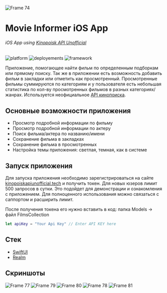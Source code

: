 ![Frame 74](https://user-images.githubusercontent.com/54122530/204860295-ea52b0f2-4e1c-46e3-ad58-0563e270b5da.png)
# Movie Informer iOS App
###### iOS App using [Kinopoisk API Unofficial](https://kinopoiskapiunofficial.tech/)

![platform](https://img.shields.io/badge/platform-iOS-%239542FF)
![deployements](https://img.shields.io/badge/minimum%20deployments-iOS%2015.0-%239542FF)
![framework](https://img.shields.io/badge/SwiftUI-100%25-%239542FF)

Приложение, помогающее найти фильм по определенным подборкам или прямому поиску. Так же в приложении есть возможность добавить фильм в закладки или отметить как просмотренный. Просмотренные фильмы суммируются по категориям и у пользователя есть небольшая статистика по кол-ву просмотренных фильмов в разных категориях/жанрах. Используется неофициальное [API кинопоиска](https://kinopoiskapiunofficial.tech/).

## Основные возможности приложения
+ Просмотр подробной информации по фильму
+ Просмотр подробной информации по актеру
+ Поиск фильма/актера по названию/имени
+ Сохранение фильма в закладках
+ Сохранение фильма в просмотренных
+ Настройка темы приложения: светлая, темная, как в системе

## Запуск приложения
Для запуска приложения необходимо зарегистрироваться на сайте [kinopoiskapiunofficial.tech](https://kinopoiskapiunofficial.tech/) и получить токен. Для новых юзеров лимит 500 запросов в сутки. Это подойдет для демонстрации и ознакомления с приложением. Для полноценного использования можно связаться с саппортом и расширить лимит.

После получения токена его нужно вставить в код: папка Models -> файл FilmsCollection

```swift
let apiKey = "Your Api Key" // Enter API KEY here
```

## Стек
+ [SwiftUI](https://developer.apple.com/xcode/swiftui/)
+ [Realm](https://realm.io/)

## Скриншоты
![Frame 77](https://user-images.githubusercontent.com/54122530/205040535-336e9c17-5348-43b2-862e-2827ec52209e.png)
![Frame 79](https://user-images.githubusercontent.com/54122530/205041219-2685be32-bf82-47e2-9f14-51b8d0301a56.png)
![Frame 80](https://user-images.githubusercontent.com/54122530/205042037-22551a42-0d76-4ce5-bdb2-4494317d1c19.png)
![Frame 78](https://user-images.githubusercontent.com/54122530/205042982-a73021d8-2255-48a3-a6df-e62ca6990e63.png)
![Frame 81](https://user-images.githubusercontent.com/54122530/205043505-8b6ddee8-8e5e-44cd-8c7b-3102d5e61ae5.png)
